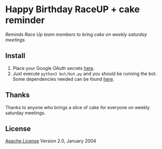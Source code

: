 # Happy Birthday RaceUP + cake reminder

*Reminds Race Up team members to bring cake on weekly saturday meetings.*


## Install
1. Place your Google OAuth secrets [here](bot/.user_credentials/).
2. Just execute ```python3 bot/bot.py``` and you should be running the bot.
Some dependencies needed can be found [here](bot/requirements.txt).


## Thanks
Thanks to anyone who brings a slice of cake for everyone on weekly saturday meetings.


## License
[Apache License](http://www.apache.org/licenses/LICENSE-2.0) Version 2.0, January 2004

